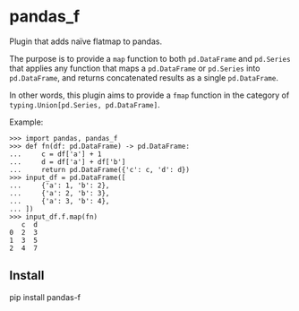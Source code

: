 # pandas_f
Plugin that adds naïve flatmap to pandas.

The purpose is to provide a `map` function
to both `pd.DataFrame` and `pd.Series`
that applies any function
that maps a `pd.DataFrame` or `pd.Series` into `pd.DataFrame`,
and returns concatenated results as a single `pd.DataFrame`.

In other words, this plugin aims to provide
a `fmap` function in the category
of `typing.Union[pd.Series, pd.DataFrame]`.

Example:

    >>> import pandas, pandas_f
    >>> def fn(df: pd.DataFrame) -> pd.DataFrame:
    ...     c = df['a'] + 1
    ...     d = df['a'] + df['b']
    ...     return pd.DataFrame({'c': c, 'd': d})
    >>> input_df = pd.DataFrame([
    ...     {'a': 1, 'b': 2},
    ...     {'a': 2, 'b': 3},
    ...     {'a': 3, 'b': 4},
    ... ])
    >>> input_df.f.map(fn)
       c  d
    0  2  3
    1  3  5
    2  4  7

## Install

pip install pandas-f
